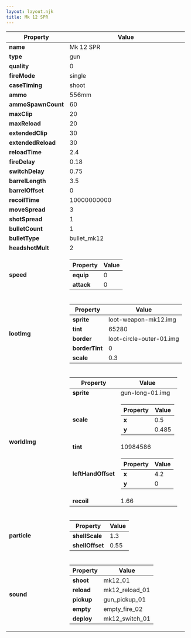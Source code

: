 ```yaml
---
layout: layout.njk
title: Mk 12 SPR
---
```


<table><thead><tr><th>Property</th><th>Value</th></tr></thead><tbody><tr><td><b>name</b></td><td>Mk 12 SPR</td></tr><tr><td><b>type</b></td><td>gun</td></tr><tr><td><b>quality</b></td><td>0</td></tr><tr><td><b>fireMode</b></td><td>single</td></tr><tr><td><b>caseTiming</b></td><td>shoot</td></tr><tr><td><b>ammo</b></td><td>556mm</td></tr><tr><td><b>ammoSpawnCount</b></td><td>60</td></tr><tr><td><b>maxClip</b></td><td>20</td></tr><tr><td><b>maxReload</b></td><td>20</td></tr><tr><td><b>extendedClip</b></td><td>30</td></tr><tr><td><b>extendedReload</b></td><td>30</td></tr><tr><td><b>reloadTime</b></td><td>2.4</td></tr><tr><td><b>fireDelay</b></td><td>0.18</td></tr><tr><td><b>switchDelay</b></td><td>0.75</td></tr><tr><td><b>barrelLength</b></td><td>3.5</td></tr><tr><td><b>barrelOffset</b></td><td>0</td></tr><tr><td><b>recoilTime</b></td><td>10000000000</td></tr><tr><td><b>moveSpread</b></td><td>3</td></tr><tr><td><b>shotSpread</b></td><td>1</td></tr><tr><td><b>bulletCount</b></td><td>1</td></tr><tr><td><b>bulletType</b></td><td>bullet_mk12</td></tr><tr><td><b>headshotMult</b></td><td>2</td></tr><tr><td><b>speed</b></td><td><table><thead><tr><th>Property</th><th>Value</th></tr></thead><tbody><tr><td><b>equip</b></td><td>0</td></tr><tr><td><b>attack</b></td><td>0</td></tr></tbody></table></td></tr><tr><td><b>lootImg</b></td><td><table><thead><tr><th>Property</th><th>Value</th></tr></thead><tbody><tr><td><b>sprite</b></td><td>loot-weapon-mk12.img</td></tr><tr><td><b>tint</b></td><td>65280</td></tr><tr><td><b>border</b></td><td>loot-circle-outer-01.img</td></tr><tr><td><b>borderTint</b></td><td>0</td></tr><tr><td><b>scale</b></td><td>0.3</td></tr></tbody></table></td></tr><tr><td><b>worldImg</b></td><td><table><thead><tr><th>Property</th><th>Value</th></tr></thead><tbody><tr><td><b>sprite</b></td><td>gun-long-01.img</td></tr><tr><td><b>scale</b></td><td><table><thead><tr><th>Property</th><th>Value</th></tr></thead><tbody><tr><td><b>x</b></td><td>0.5</td></tr><tr><td><b>y</b></td><td>0.485</td></tr></tbody></table></td></tr><tr><td><b>tint</b></td><td>10984586</td></tr><tr><td><b>leftHandOffset</b></td><td><table><thead><tr><th>Property</th><th>Value</th></tr></thead><tbody><tr><td><b>x</b></td><td>4.2</td></tr><tr><td><b>y</b></td><td>0</td></tr></tbody></table></td></tr><tr><td><b>recoil</b></td><td>1.66</td></tr></tbody></table></td></tr><tr><td><b>particle</b></td><td><table><thead><tr><th>Property</th><th>Value</th></tr></thead><tbody><tr><td><b>shellScale</b></td><td>1.3</td></tr><tr><td><b>shellOffset</b></td><td>0.55</td></tr></tbody></table></td></tr><tr><td><b>sound</b></td><td><table><thead><tr><th>Property</th><th>Value</th></tr></thead><tbody><tr><td><b>shoot</b></td><td>mk12_01</td></tr><tr><td><b>reload</b></td><td>mk12_reload_01</td></tr><tr><td><b>pickup</b></td><td>gun_pickup_01</td></tr><tr><td><b>empty</b></td><td>empty_fire_02</td></tr><tr><td><b>deploy</b></td><td>mk12_switch_01</td></tr></tbody></table></td></tr></tbody></table>
